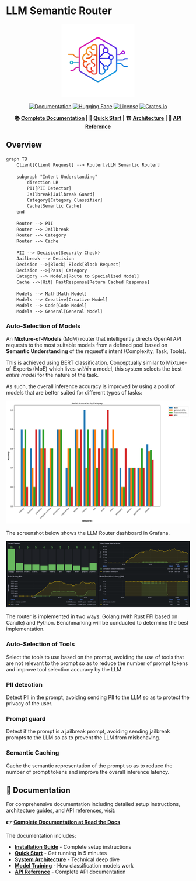 # LLM Semantic Router

<div align="center">

<img src="docs/logo.png" alt="LLM Semantic Router" width="200"/>

[![Documentation](https://img.shields.io/badge/docs-read%20the%20docs-blue)](https://llm-semantic-router.readthedocs.io/en/latest/)
[![Hugging Face](https://img.shields.io/badge/🤗%20Hugging%20Face-Community-yellow)](https://huggingface.co/LLM-Semantic-Router)
[![License](https://img.shields.io/badge/license-Apache%202.0-blue.svg)](LICENSE)
[![Crates.io](https://img.shields.io/crates/v/candle-semantic-router.svg)](https://crates.io/crates/candle-semantic-router)

**📚 [Complete Documentation](https://llm-semantic-router.readthedocs.io/en/latest/) | 🚀 [Quick Start](https://llm-semantic-router.readthedocs.io/en/latest/getting-started/quick-start/) | 🏗️ [Architecture](https://llm-semantic-router.readthedocs.io/en/latest/architecture/system-architecture/) | 📖 [API Reference](https://llm-semantic-router.readthedocs.io/en/latest/api/router/)**

</div>

## Overview

```mermaid
graph TB
    Client[Client Request] --> Router[vLLM Semantic Router]
    
    subgraph "Intent Understanding"
        direction LR
        PII[PII Detector] 
        Jailbreak[Jailbreak Guard]
        Category[Category Classifier]
        Cache[Semantic Cache]
    end
    
    Router --> PII
    Router --> Jailbreak  
    Router --> Category
    Router --> Cache
    
    PII --> Decision{Security Check}
    Jailbreak --> Decision
    Decision -->|Block| Block[Block Request]
    Decision -->|Pass| Category
    Category --> Models[Route to Specialized Model]
    Cache -->|Hit| FastResponse[Return Cached Response]
    
    Models --> Math[Math Model]
    Models --> Creative[Creative Model] 
    Models --> Code[Code Model]
    Models --> General[General Model]
```

### Auto-Selection of Models

An **Mixture-of-Models** (MoM) router that intelligently directs OpenAI API requests to the most suitable models from a defined pool based on **Semantic Understanding** of the request's intent (Complexity, Task, Tools).

This is achieved using BERT classification. Conceptually similar to Mixture-of-Experts (MoE) which lives *within* a model, this system selects the best *entire model* for the nature of the task.

As such, the overall inference accuracy is improved by using a pool of models that are better suited for different types of tasks:

![Model Accuracy](./docs/category_accuracies.png)

The screenshot below shows the LLM Router dashboard in Grafana.

![LLM Router Dashboard](./docs/grafana_screenshot.png)

The router is implemented in two ways: Golang (with Rust FFI based on Candle) and Python. Benchmarking will be conducted to determine the best implementation.

### Auto-Selection of Tools

Select the tools to use based on the prompt, avoiding the use of tools that are not relevant to the prompt so as to reduce the number of prompt tokens and improve tool selection accuracy by the LLM.

### PII detection

Detect PII in the prompt, avoiding sending PII to the LLM so as to protect the privacy of the user.

### Prompt guard

Detect if the prompt is a jailbreak prompt, avoiding sending jailbreak prompts to the LLM so as to prevent the LLM from misbehaving.

### Semantic Caching

Cache the semantic representation of the prompt so as to reduce the number of prompt tokens and improve the overall inference latency.

## 📖 Documentation

For comprehensive documentation including detailed setup instructions, architecture guides, and API references, visit:

**👉 [Complete Documentation at Read the Docs](https://llm-semantic-router.readthedocs.io/en/latest/)**

The documentation includes:
- **[Installation Guide](https://llm-semantic-router.readthedocs.io/en/latest/getting-started/installation/)** - Complete setup instructions
- **[Quick Start](https://llm-semantic-router.readthedocs.io/en/latest/getting-started/quick-start/)** - Get running in 5 minutes
- **[System Architecture](https://llm-semantic-router.readthedocs.io/en/latest/architecture/system-architecture/)** - Technical deep dive
- **[Model Training](https://llm-semantic-router.readthedocs.io/en/latest/training/training-overview/)** - How classification models work
- **[API Reference](https://llm-semantic-router.readthedocs.io/en/latest/api/router/)** - Complete API documentation
